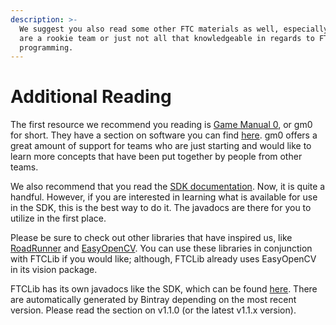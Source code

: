 ```yaml
---
description: >-
  We suggest you also read some other FTC materials as well, especially if you
  are a rookie team or just not all that knowledgeable in regards to FTC
  programming.
---
```


# Additional Reading

The first resource we recommend you reading is [Game Manual 0](https://gm0.copperforge.cc/en/stable/), or gm0 for short. They have a section on software you can find [here](https://gm0.copperforge.cc/en/stable/docs/software/index.html). gm0 offers a great amount of support for teams who are just starting and would like to learn more concepts that have been put together by people from other teams.

We also recommend that you read the [SDK documentation](https://ftctechnh.github.io/ftc_app/doc/javadoc/index.html). Now, it is quite a handful. However, if you are interested in learning what is available for use in the SDK, this is the best way to do it. The javadocs are there for you to utilize in the first place.

Please be sure to check out other libraries that have inspired us, like [RoadRunner](https://acme-robotics.gitbook.io/road-runner/) and [EasyOpenCV](https://github.com/OpenFTC/EasyOpenCV). You can use these libraries in conjunction with FTCLib if you would like; although, FTCLib already uses EasyOpenCV in its vision package.

FTCLib has its own javadocs like the SDK, which can be found [here](https://javadoc.io/doc/com.arcrobotics/ftclib/1.0.1/index.html). There are automatically generated by Bintray depending on the most recent version. Please read the section on v1.1.0 \(or the latest v1.1.x version\).


